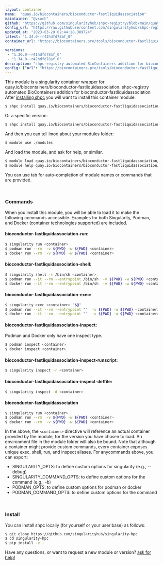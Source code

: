 ```yaml
---
layout: container
name:  "quay.io/biocontainers/bioconductor-fastliquidassociation"
maintainer: "@vsoch"
github: "https://github.com/singularityhub/shpc-registry/blob/main/quay.io/biocontainers/bioconductor-fastliquidassociation/container.yaml"
config_url: "https://raw.githubusercontent.com/singularityhub/shpc-registry/main/quay.io/biocontainers/bioconductor-fastliquidassociation/container.yaml"
updated_at: "2023-03-20 02:44:28.389724"
latest: "1.34.0--r42hdfd78af_0"
container_url: "https://biocontainers.pro/tools/bioconductor-fastliquidassociation"

versions:
 - "1.30.0--r41hdfd78af_0"
 - "1.34.0--r42hdfd78af_0"
description: "shpc-registry automated BioContainers addition for bioconductor-fastliquidassociation"
config: {"url": "https://biocontainers.pro/tools/bioconductor-fastliquidassociation", "maintainer": "@vsoch", "description": "shpc-registry automated BioContainers addition for bioconductor-fastliquidassociation", "latest": {"1.34.0--r42hdfd78af_0": "sha256:43ece2f42a005b8db979f12b3737e87d5233f4372ba35d4378643c1fa5f736e6"}, "tags": {"1.30.0--r41hdfd78af_0": "sha256:9d303736ceb65ecd3199bfc783d02a01fd5f91e6d265c78e0d76093c497f2602", "1.34.0--r42hdfd78af_0": "sha256:43ece2f42a005b8db979f12b3737e87d5233f4372ba35d4378643c1fa5f736e6"}, "docker": "quay.io/biocontainers/bioconductor-fastliquidassociation"}
---
```


This module is a singularity container wrapper for quay.io/biocontainers/bioconductor-fastliquidassociation.
shpc-registry automated BioContainers addition for bioconductor-fastliquidassociation
After [installing shpc](#install) you will want to install this container module:


```bash
$ shpc install quay.io/biocontainers/bioconductor-fastliquidassociation
```

Or a specific version:

```bash
$ shpc install quay.io/biocontainers/bioconductor-fastliquidassociation:1.34.0--r42hdfd78af_0
```

And then you can tell lmod about your modules folder:

```bash
$ module use ./modules
```

And load the module, and ask for help, or similar.

```bash
$ module load quay.io/biocontainers/bioconductor-fastliquidassociation/1.34.0--r42hdfd78af_0
$ module help quay.io/biocontainers/bioconductor-fastliquidassociation/1.34.0--r42hdfd78af_0
```

You can use tab for auto-completion of module names or commands that are provided.

<br>

### Commands

When you install this module, you will be able to load it to make the following commands accessible.
Examples for both Singularity, Podman, and Docker (container technologies supported) are included.

#### bioconductor-fastliquidassociation-run:

```bash
$ singularity run <container>
$ podman run --rm  -v ${PWD} -w ${PWD} <container>
$ docker run --rm  -v ${PWD} -w ${PWD} <container>
```

#### bioconductor-fastliquidassociation-shell:

```bash
$ singularity shell -s /bin/sh <container>
$ podman run --it --rm --entrypoint /bin/sh  -v ${PWD} -w ${PWD} <container>
$ docker run --it --rm --entrypoint /bin/sh  -v ${PWD} -w ${PWD} <container>
```

#### bioconductor-fastliquidassociation-exec:

```bash
$ singularity exec <container> "$@"
$ podman run --it --rm --entrypoint ""  -v ${PWD} -w ${PWD} <container> "$@"
$ docker run --it --rm --entrypoint ""  -v ${PWD} -w ${PWD} <container> "$@"
```

#### bioconductor-fastliquidassociation-inspect:

Podman and Docker only have one inspect type.

```bash
$ podman inspect <container>
$ docker inspect <container>
```

#### bioconductor-fastliquidassociation-inspect-runscript:

```bash
$ singularity inspect -r <container>
```

#### bioconductor-fastliquidassociation-inspect-deffile:

```bash
$ singularity inspect -d <container>
```



#### bioconductor-fastliquidassociation

```bash
$ singularity run <container>
$ podman run --rm  -v ${PWD} -w ${PWD} <container>
$ docker run --rm  -v ${PWD} -w ${PWD} <container>
```


In the above, the `<container>` directive will reference an actual container provided
by the module, for the version you have chosen to load. An environment file in the
module folder will also be bound. Note that although a container
might provide custom commands, every container exposes unique exec, shell, run, and
inspect aliases. For anycommands above, you can export:

 - SINGULARITY_OPTS: to define custom options for singularity (e.g., --debug)
 - SINGULARITY_COMMAND_OPTS: to define custom options for the command (e.g., -b)
 - PODMAN_OPTS: to define custom options for podman or docker
 - PODMAN_COMMAND_OPTS: to define custom options for the command

<br>

### Install

You can install shpc locally (for yourself or your user base) as follows:

```bash
$ git clone https://github.com/singularityhub/singularity-hpc
$ cd singularity-hpc
$ pip install -e .
```

Have any questions, or want to request a new module or version? [ask for help!](https://github.com/singularityhub/singularity-hpc/issues)